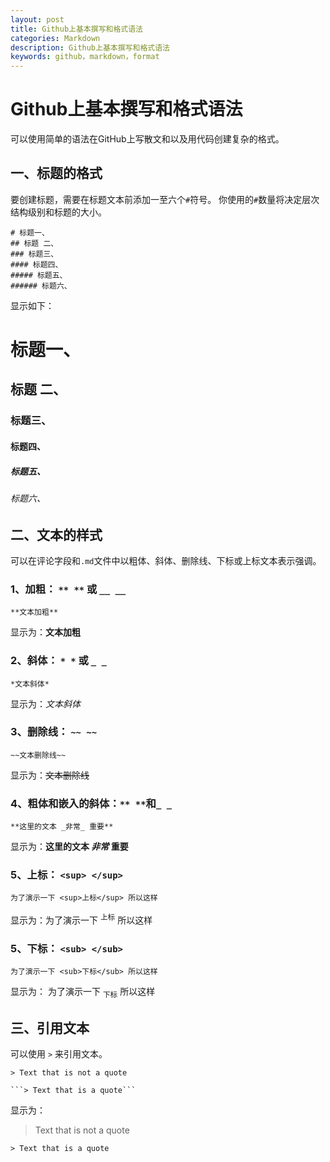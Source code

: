 ```yaml
---
layout: post
title: Github上基本撰写和格式语法
categories: Markdown
description: Github上基本撰写和格式语法
keywords: github，markdown，format
---
```


# Github上基本撰写和格式语法

可以使用简单的语法在GitHub上写散文和以及用代码创建复杂的格式。

## 一、标题的格式

要创建标题，需要在标题文本前添加一至六个```#```符号。 你使用的```#```数量将决定层次结构级别和标题的大小。

```
# 标题一、
## 标题 二、
### 标题三、
#### 标题四、
##### 标题五、
###### 标题六、
```
显示如下：

# 标题一、
## 标题 二、
### 标题三、
#### 标题四、
##### 标题五、
###### 标题六、

## 二、文本的样式

可以在评论字段和```.md```文件中以粗体、斜体、删除线、下标或上标文本表示强调。

### 1、加粗： ```** **``` 或 ```__ __```

```**文本加粗**```

显示为：**文本加粗**

### 2、斜体： ```* *``` 或 ```_ _```

```*文本斜体*```

显示为：*文本斜体*

### 3、删除线： ```~~ ~~```

```~~文本删除线~~```

显示为：~~文本删除线~~

### 4、粗体和嵌入的斜体：```** **```和```_ _```

```**这里的文本 _非常_ 重要**```

显示为：**这里的文本 _非常_ 重要**

### 5、上标： ```<sup> </sup>```

 ```为了演示一下 <sup>上标</sup> 所以这样```

 显示为：为了演示一下 <sup>上标</sup> 所以这样

### 5、下标： ```<sub> </sub>```

 ```为了演示一下 <sub>下标</sub> 所以这样```

 显示为： 为了演示一下 <sub>下标</sub> 所以这样

## 三、引用文本

可以使用 ```>``` 来引用文本。

```> Text that is not a quote```

    ```> Text that is a quote```

显示为：

> Text that is not a quote

    > Text that is a quote
